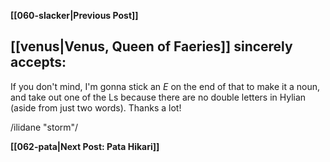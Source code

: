 **[[060-slacker|Previous Post]]**
## [[venus|Venus, Queen of Faeries]] sincerely accepts:

If you don't mind, I'm gonna stick an _E_ on the end of that to make it a noun, and take out one of the Ls because there are no double letters in Hylian (aside from just two words). Thanks a lot!

/ilidane "storm"/

**[[062-pata|Next Post: Pata Hikari]]**
